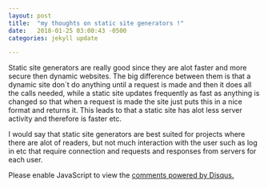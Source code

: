 ```yaml
---
layout: post
title:  "my thoughts on static site generators !"
date:   2018-01-25 03:00:43 -0500
categories: jekyll update

---
```

Static site generators are really good since they are alot faster and more secure then dynamic websites.
The big difference between them is that a dynamic site don´t do anything until a request is made and then it does all the calls needed,
while a static site updates frequently as fast as anything is changed so that when a request is made the site just puts this in a nice format and returns it.
This leads to that a static site has alot less server activity and therefore is faster etc.

I would say that static site generators are best suited for projects where there are alot of readers,
but not much interaction with the user such as log in etc that require connection and requests and responses from servers for each user.

<div id="disqus_thread"></div>
<script>

(function() { // DON'T EDIT BELOW THIS LINE
var d = document, s = d.createElement('script');
s.src = 'https://http-assignment1-martina261482-codeanyapp-com-4000.disqus.com/embed.js';
s.setAttribute('data-timestamp', +new Date());
(d.head || d.body).appendChild(s);
})();
</script>
<noscript>Please enable JavaScript to view the <a href="https://disqus.com/?ref_noscript">comments powered by Disqus.</a></noscript>
